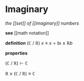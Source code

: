 # Imaginary

_the [[set]] of [[imaginary]] numbers_

**see** [[math notation]]

**definition** $(\mathbb C\ /\ \mathbb R)\ x \equiv x = b\iota \land \mathbb R b$

**properties**

$(\mathbb C\ /\ \mathbb R) \vdash \mathbb C$

$\mathbb R \lor (\mathbb C\ /\ \mathbb R) \equiv \mathbb C$
